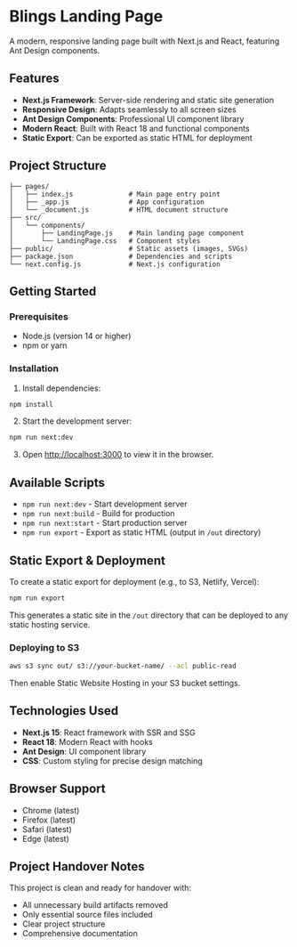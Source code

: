 # Blings Landing Page

A modern, responsive landing page built with Next.js and React, featuring Ant Design components.

## Features

- **Next.js Framework**: Server-side rendering and static site generation
- **Responsive Design**: Adapts seamlessly to all screen sizes
- **Ant Design Components**: Professional UI component library
- **Modern React**: Built with React 18 and functional components
- **Static Export**: Can be exported as static HTML for deployment

## Project Structure

```
├── pages/
│   ├── index.js              # Main page entry point
│   ├── _app.js               # App configuration
│   └── _document.js          # HTML document structure
├── src/
│   └── components/
│       ├── LandingPage.js    # Main landing page component
│       └── LandingPage.css   # Component styles
├── public/                   # Static assets (images, SVGs)
├── package.json              # Dependencies and scripts
└── next.config.js            # Next.js configuration
```

## Getting Started

### Prerequisites

- Node.js (version 14 or higher)
- npm or yarn

### Installation

1. Install dependencies:
```bash
npm install
```

2. Start the development server:
```bash
npm run next:dev
```

3. Open [http://localhost:3000](http://localhost:3000) to view it in the browser.

## Available Scripts

- `npm run next:dev` - Start development server
- `npm run next:build` - Build for production
- `npm run next:start` - Start production server
- `npm run export` - Export as static HTML (output in `/out` directory)

## Static Export & Deployment

To create a static export for deployment (e.g., to S3, Netlify, Vercel):

```bash
npm run export
```

This generates a static site in the `/out` directory that can be deployed to any static hosting service.

### Deploying to S3

```bash
aws s3 sync out/ s3://your-bucket-name/ --acl public-read
```

Then enable Static Website Hosting in your S3 bucket settings.

## Technologies Used

- **Next.js 15**: React framework with SSR and SSG
- **React 18**: Modern React with hooks
- **Ant Design**: UI component library
- **CSS**: Custom styling for precise design matching

## Browser Support

- Chrome (latest)
- Firefox (latest)
- Safari (latest)
- Edge (latest)

## Project Handover Notes

This project is clean and ready for handover with:
- All unnecessary build artifacts removed
- Only essential source files included
- Clear project structure
- Comprehensive documentation 